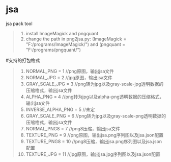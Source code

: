 # jsa
jsa pack tool

> 1. install ImageMagick and pngquant<br/>
> 2. change the path in png2jsa.py: (ImageMagick = "F:/programs/ImageMagick/") and (pngquant = "F:/programs/pngquant/")<br/>

#支持的打包格式
> 1. NORMAL_PNG = 1 //png原图，输出jsa文件<br/>
> 2. NORMAL_JPG = 2 //jpg原图，输出jsa文件<br/>
> 3. GRAY_SCALE_JPG = 3 //png转为jpg以及gray-scale-jpg透明数据的压缩格式，输出jsa文件<br/>
> 4. ALPHA_PNG = 4 //png转为jpg以及alpha-png透明数据的压缩格式，输出jsa文件<br/>
> 5. INVERSE_ALPHA_PNG = 5 //未定<br/>
> 6. GRAY_SCALE_PNG = 6 //png转为jpg以及gray-scale-png透明数据的压缩格式，输出jsa文件<br/>
> 7. NORMAL_PNG8 = 7 //png8压缩，输出jsa文件<br/>
> 8. TEXTURE_PNG = 9 //png原图，输出jsa.png序列图以及jsa.json配置<br/>
> 9. TEXTURE_PNG8 = 10 //png8压缩，输出jsa.png序列图以及jsa.json配置<br/>
>10. TEXTURE_JPG = 11 //jpg原图，输出jsa.jpg序列图以及jsa.json配置<br/>
